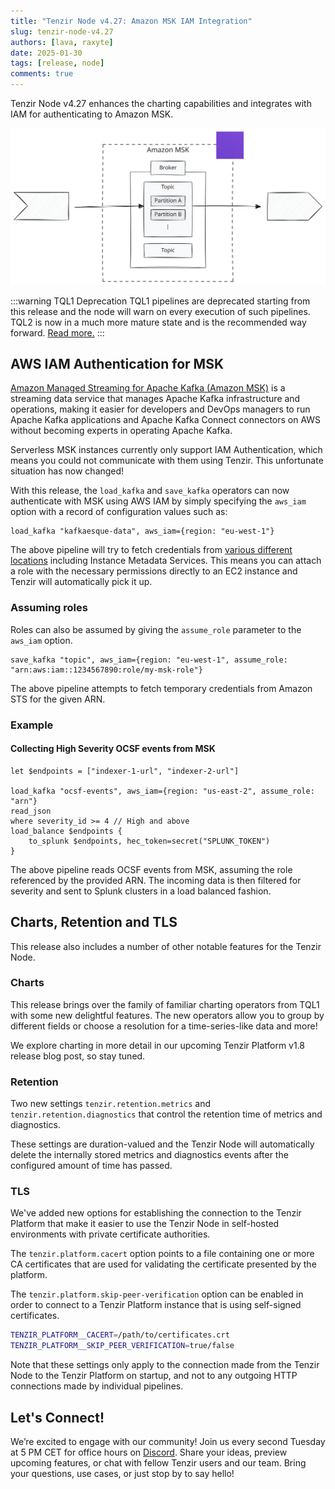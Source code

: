 ```yaml
---
title: "Tenzir Node v4.27: Amazon MSK IAM Integration"
slug: tenzir-node-v4.27
authors: [lava, raxyte]
date: 2025-01-30
tags: [release, node]
comments: true
---
```


Tenzir Node v4.27 enhances the charting capabilities and integrates with IAM for
authenticating to Amazon MSK.

![Tenzir Node v4.27](tenzir-node-v4.27.excalidraw.svg)

[github-release]: https://github.com/tenzir/tenzir/releases/tag/v4.27.0

<!-- truncate -->

:::warning TQL1 Deprecation
TQL1 pipelines are deprecated starting from this release and the node will warn
on every execution of such pipelines. TQL2 is now in a much more mature state
and is the recommended way forward. [Read
more.](https://docs.tenzir.com/tql2-migration)
:::

## AWS IAM Authentication for MSK

[Amazon Managed Streaming for Apache Kafka (Amazon
MSK)](https://aws.amazon.com/msk/) is a streaming data service that manages
Apache Kafka infrastructure and operations, making it easier for developers and
DevOps managers to run Apache Kafka applications and Apache Kafka Connect
connectors on AWS without becoming experts in operating Apache Kafka.

Serverless MSK instances currently only support IAM Authentication, which means
you could not communicate with them using Tenzir. This unfortunate situation has
now changed!

With this release, the `load_kafka` and `save_kafka` operators can now
authenticate with MSK using AWS IAM by simply specifying the `aws_iam`
option with a record of configuration values such as:

```tql
load_kafka "kafkaesque-data", aws_iam={region: "eu-west-1"}
```

The above pipeline will try to fetch credentials from [various different
locations](/next/tql2/operators/load_kafka#aws_iam--record-optional) including
Instance Metadata Services. This means you can attach a role with the necessary
permissions directly to an EC2 instance and Tenzir will automatically pick it up.

### Assuming roles

Roles can also be assumed by giving the `assume_role` parameter to the `aws_iam` option.

```tql
save_kafka "topic", aws_iam={region: "eu-west-1", assume_role: "arn:aws:iam::1234567890:role/my-msk-role"}
```

The above pipeline attempts to fetch temporary credentials from Amazon STS for
the given ARN.

### Example

#### Collecting High Severity OCSF events from MSK

```tql
let $endpoints = ["indexer-1-url", "indexer-2-url"]

load_kafka "ocsf-events", aws_iam={region: "us-east-2", assume_role: "arn"}
read_json
where severity_id >= 4 // High and above
load_balance $endpoints {
    to_splunk $endpoints, hec_token=secret("SPLUNK_TOKEN")
}
```

The above pipeline reads OCSF events from MSK, assuming the role referenced by
the provided ARN. The incoming data is then filtered for severity and sent to
Splunk clusters in a load balanced fashion.

## Charts, Retention and TLS

This release also includes a number of other notable features for the Tenzir Node.

### Charts

This release brings over the family of familiar charting operators from TQL1
with some new delightful features. The new operators allow you to group by
different fields or choose a resolution for a time-series-like data and more!

We explore charting in more detail in our upcoming Tenzir Platform v1.8
release blog post, so stay tuned.

### Retention

Two new settings `tenzir.retention.metrics` and `tenzir.retention.diagnostics` that
control the retention time of metrics and diagnostics.

These settings are duration-valued and the Tenzir Node will automatically delete
the internally stored metrics and diagnostics events after the configured amount
of time has passed.

### TLS

We've added new options for establishing the connection to the Tenzir Platform
that make it easier to use the Tenzir Node in self-hosted environments with
private certificate authorities.

The `tenzir.platform.cacert` option points to a file containing one or more
CA certificates that are used for validating the certificate presented by
the platform.

The `tenzir.platform.skip-peer-verification` option can be enabled in order to
connect to a Tenzir Platform instance that is using self-signed certificates.

```sh
TENZIR_PLATFORM__CACERT=/path/to/certificates.crt
TENZIR_PLATFORM__SKIP_PEER_VERIFICATION=true/false
```

Note that these settings only apply to the connection made from
the Tenzir Node to the Tenzir Platform on startup, and not to
any outgoing HTTP connections made by individual pipelines.

## Let's Connect!

We’re excited to engage with our community!
Join us every second Tuesday at 5 PM CET for office hours on [Discord][discord].
Share your ideas, preview upcoming features, or chat with fellow Tenzir users
and our team. Bring your questions, use cases, or just stop by to say hello!

[discord]: /discord
[changelog]: /changelog#v4270
